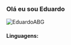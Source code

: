 <h3>Olá eu sou Eduardo</h3>


<!--
**EduardoABG/EduardoABG** is a ✨ _special_ ✨ repository because its `README.md` (this file) appears on your GitHub profile.!-->


<p align="left"> <img src="https://komarev.com/ghpvc/?username=EduardoABG&label=Total%20de%20visualizações&color=0e75b6&style=flat" alt="EduardoABG" /></p> 

<h4>Linguagens:</h4>

<p align="left"><img src="https://cdn.jsdelivr.net/gh/devicons/devicon/icons/javascript/javascript-original.svg" width="15px" height="15px" /></p>

